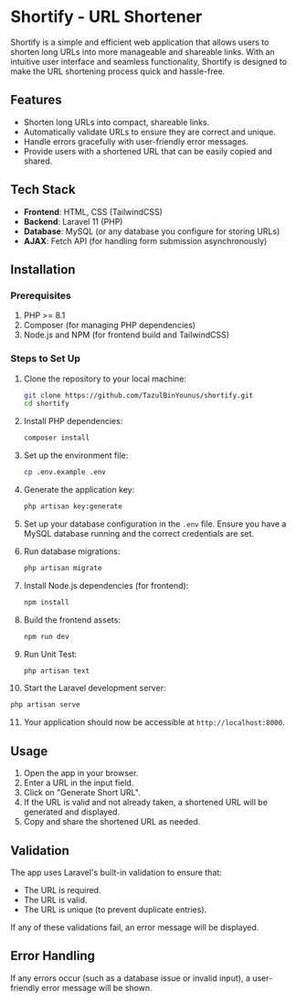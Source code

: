 # Shortify - URL Shortener

Shortify is a simple and efficient web application that allows users to shorten long URLs into more manageable and shareable links. With an intuitive user interface and seamless functionality, Shortify is designed to make the URL shortening process quick and hassle-free.

## Features

- Shorten long URLs into compact, shareable links.
- Automatically validate URLs to ensure they are correct and unique.
- Handle errors gracefully with user-friendly error messages.
- Provide users with a shortened URL that can be easily copied and shared.

## Tech Stack

- **Frontend**: HTML, CSS (TailwindCSS)
- **Backend**: Laravel 11 (PHP)
- **Database**: MySQL (or any database you configure for storing URLs)
- **AJAX**: Fetch API (for handling form submission asynchronously)

## Installation

### Prerequisites

1. PHP >= 8.1
2. Composer (for managing PHP dependencies)
3. Node.js and NPM (for frontend build and TailwindCSS)

### Steps to Set Up

1. Clone the repository to your local machine:

    ```bash
    git clone https://github.com/TazulBinYounus/shortify.git
    cd shortify
    ```

2. Install PHP dependencies:

    ```bash
    composer install
    ```

3. Set up the environment file:

    ```bash
    cp .env.example .env
    ```

4. Generate the application key:

    ```bash
    php artisan key:generate
    ```

5. Set up your database configuration in the `.env` file. Ensure you have a MySQL database running and the correct credentials are set.

6. Run database migrations:

    ```bash
    php artisan migrate
    ```

7. Install Node.js dependencies (for frontend):

    ```bash
    npm install
    ```

8. Build the frontend assets:

    ```bash
    npm run dev
    ```


9. Run Unit Test:

    ```bash
    php artisan text
    ```

10. Start the Laravel development server:

  ```bash
  php artisan serve
  ```

11. Your application should now be accessible at `http://localhost:8000`.

## Usage

1. Open the app in your browser.
2. Enter a URL in the input field.
3. Click on "Generate Short URL".
4. If the URL is valid and not already taken, a shortened URL will be generated and displayed.
5. Copy and share the shortened URL as needed.

## Validation

The app uses Laravel's built-in validation to ensure that:

- The URL is required.
- The URL is valid.
- The URL is unique (to prevent duplicate entries).

If any of these validations fail, an error message will be displayed.

## Error Handling

If any errors occur (such as a database issue or invalid input), a user-friendly error message will be shown.



